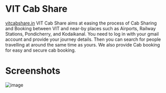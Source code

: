 # VIT Cab Share
[vitcabshare.in](http://vitcabshare.in/)
VIT Cab Share aims at easing the process of Cab Sharing and Booking between VIT and near-by places such as Airports, Railway Stations, Pondicherry, and Kodaikanal. You need to log in with your gmail account and provide your journey details. Then you can search for people travelling at around the same time as yours. We also provide Cab booking for easy and secure cab booking.

# Screenshots
![image](https://user-images.githubusercontent.com/17807257/36645269-00b36c9a-1a8c-11e8-942e-ba6f151f4af0.png)
